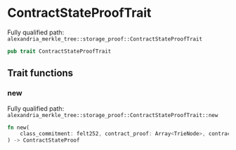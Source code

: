 # ContractStateProofTrait

Fully qualified path: `alexandria_merkle_tree::storage_proof::ContractStateProofTrait`

```rust
pub trait ContractStateProofTrait
```

## Trait functions

### new

Fully qualified path: `alexandria_merkle_tree::storage_proof::ContractStateProofTrait::new`

```rust
fn new(
    class_commitment: felt252, contract_proof: Array<TrieNode>, contract_data: ContractData,
) -> ContractStateProof
```


